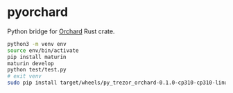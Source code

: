 # pyorchard
Python bridge for [Orchard](https://github.com/zcash/orchard) Rust crate.

```bash
python3 -m venv env
source env/bin/activate
pip install maturin
maturin develop
python test/test.py
# exit venv
sudo pip install target/wheels/py_trezor_orchard-0.1.0-cp310-cp310-linux_x86_64.whl
```
